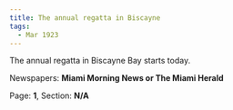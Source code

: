 ```yaml
---  
title: The annual regatta in Biscayne  
tags:  
  - Mar 1923  
---  
```

  
The annual regatta in Biscayne Bay starts today.  
  
Newspapers: **Miami Morning News or The Miami Herald**  
  
Page: **1**, Section: **N/A** 
